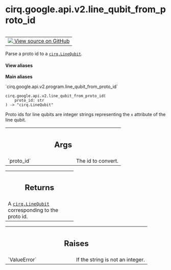 <div itemscope itemtype="http://developers.google.com/ReferenceObject">
<meta itemprop="name" content="cirq.google.api.v2.line_qubit_from_proto_id" />
<meta itemprop="path" content="Stable" />
</div>

# cirq.google.api.v2.line_qubit_from_proto_id

<!-- Insert buttons and diff -->

<table class="tfo-notebook-buttons tfo-api" align="left">

<td>
  <a target="_blank" href="https://github.com/quantumlib/cirq/tree/master/cirq/google/api/v2/program.py">
    <img src="https://www.tensorflow.org/images/GitHub-Mark-32px.png" />
    View source on GitHub
  </a>
</td>
</table>



Parse a proto id to a <a href="../../../../cirq/devices/LineQubit.md"><code>cirq.LineQubit</code></a>.

<section class="expandable">
  <h4 class="showalways">View aliases</h4>
  <p>
<b>Main aliases</b>
<p>`cirq.google.api.v2.program.line_qubit_from_proto_id`</p>
</p>
</section>

<pre class="devsite-click-to-copy prettyprint lang-py tfo-signature-link">
<code>cirq.google.api.v2.line_qubit_from_proto_id(
    proto_id: str
) -> "cirq.LineQubit"
</code></pre>



<!-- Placeholder for "Used in" -->

Proto ids for line qubits are integer strings representing the `x`
attribute of the line qubit.

<!-- Tabular view -->
 <table class="responsive fixed orange">
<colgroup><col width="214px"><col></colgroup>
<tr><th colspan="2"><h2 class="add-link">Args</h2></th></tr>

<tr>
<td>
`proto_id`
</td>
<td>
The id to convert.
</td>
</tr>
</table>



<!-- Tabular view -->
 <table class="responsive fixed orange">
<colgroup><col width="214px"><col></colgroup>
<tr><th colspan="2"><h2 class="add-link">Returns</h2></th></tr>
<tr class="alt">
<td colspan="2">
A <a href="../../../../cirq/devices/LineQubit.md"><code>cirq.LineQubit</code></a> corresponding to the proto id.
</td>
</tr>

</table>



<!-- Tabular view -->
 <table class="responsive fixed orange">
<colgroup><col width="214px"><col></colgroup>
<tr><th colspan="2"><h2 class="add-link">Raises</h2></th></tr>

<tr>
<td>
`ValueError`
</td>
<td>
If the string is not an integer.
</td>
</tr>
</table>

